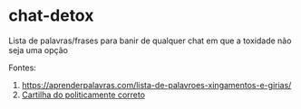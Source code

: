 # chat-detox
Lista de palavras/frases para banir de qualquer chat em que a toxidade não seja uma opção


Fontes:

1. https://aprenderpalavras.com/lista-de-palavroes-xingamentos-e-girias/
2. [Cartilha do politicamente correto](http://www.dhnet.org.br/dados/cartilhas/a_pdf_dht/cartilha_politicamente_correto.pdf)
